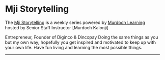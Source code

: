 # Mji Storytelling


The [Mji Storytelling](https://ligite.com) is a weekly series powered by [Murdoch Learning](https://www.linkedin.com/murdoch-kalonji/) hosted by Senior Staff Instructor [Murdoch Kalonji]

Entrepreneur,
Founder of Diginco & Dincopay
Doing the same things as you but my own way, hopefully you get inspired and motivated to keep up with your own life.
Have fun living and learning the most possible things.

---
